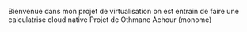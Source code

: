 Bienvenue dans mon projet de virtualisation on est entrain de faire une calculatrise cloud native
Projet de Othmane Achour (monome)
